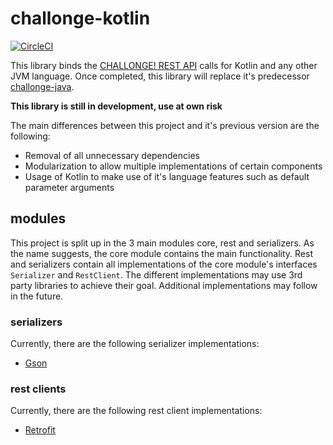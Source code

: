 # challonge-kotlin

[![CircleCI](https://circleci.com/gh/stefangeyer/challonge-kotlin.svg?style=svg)](https://circleci.com/gh/stefangeyer/challonge-kotlin)

This library binds the [CHALLONGE! REST API](http://api.challonge.com/v1) calls for Kotlin and any other JVM language. 
Once completed, this library will replace it's predecessor [challonge-java](https://github.com/stefangeyer/challonge-java).

**This library is still in development, use at own risk**

The main differences between this project and it's previous version are the following:
- Removal of all unnecessary dependencies
- Modularization to allow multiple implementations of certain components
- Usage of Kotlin to make use of it's language features such as default parameter arguments

## modules

This project is split up in the 3 main modules core, rest and serializers. As the name suggests, the core module contains
the main functionality. Rest and serializers contain all implementations of the core module's interfaces `Serializer` 
and `RestClient`. The different implementations may use 3rd party libraries to achieve their goal.
Additional implementations may follow in the future.

### serializers

Currently, there are the following serializer implementations:
- [Gson](https://github.com/google/gson)

### rest clients

Currently, there are the following rest client implementations:
- [Retrofit](https://github.com/square/retrofit)